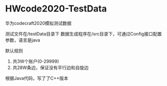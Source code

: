 # HWcode2020-TestData
华为codecraft2020模拟测试数据

测试文件在/testData目录下
数据生成程序在/src目录下，可通过Config接口配置参数，语言是java

默认规则
1. 共3W个账户(0-29999)
2. 共28W条边，保证没有平行边和自旋边

根据Java代码，写了了C++版本
